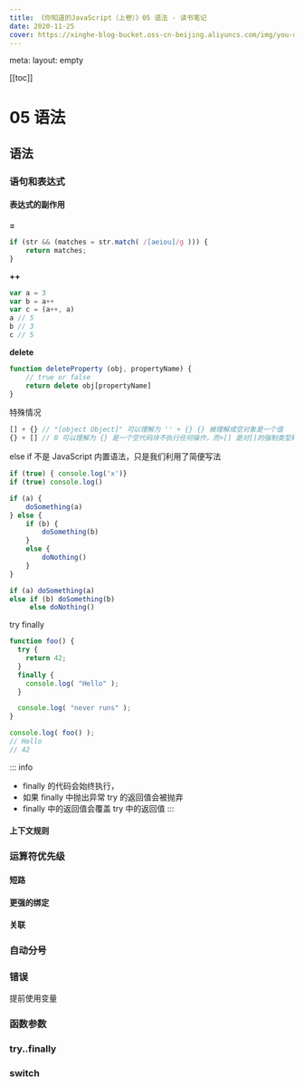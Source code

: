 ```yaml
---
title: 《你知道的JavaScript（上卷）》05 语法 - 读书笔记
date: 2020-11-25
cover: https://xinghe-blog-bucket.oss-cn-beijing.aliyuncs.com/img/you-dont-know-javascript.jpg
---
```


<route lang="yaml">
meta:
  layout: empty
</route>

[[toc]]

# 05 语法

## 语法

### 语句和表达式

#### 表达式的副作用

**=**

``` js
if (str && (matches = str.match( /[aeiou]/g ))) {
    return matches;
}
```

**++**

``` js
var a = 3
var b = a++
var c = (a++, a)
a // 5
b // 3
c // 5
```

**delete**

``` js
function deleteProperty (obj, propertyName) {
    // true or false
    return delete obj[propertyName]
}
```

特殊情况 

``` js
[] + {} // "[object Object]" 可以理解为 '' + {} {} 被理解成空对象是一个值
{} + [] // 0 可以理解为 {} 是一个空代码块不执行任何操作，而+[] 是对[]的强制类型转换
```

else if 不是 JavaScript 内置语法，只是我们利用了简便写法

``` js
if (true) { console.log('x')}
if (true) console.log()

if (a) {
    doSomething(a)
} else {
    if (b) {
        doSomething(b)
    }
    else {
        doNothing()
    }
}

if (a) doSomething(a)
else if (b) doSomething(b)
     else doNothing()
```

try finally 

``` js
function foo() {
  try {
    return 42;
  }
  finally {
    console.log( "Hello" );
  }

  console.log( "never runs" );
}

console.log( foo() );
// Hello
// 42
```

::: info
- finally 的代码会始终执行，
- 如果 finally 中抛出异常 try 的返回值会被抛弃
- finally 中的返回值会覆盖 try 中的返回值
:::


#### 上下文规则


### 运算符优先级

#### 短路

#### 更强的绑定

#### 关联


### 自动分号


### 错误

提前使用变量

### 函数参数


### try..finally


### switch